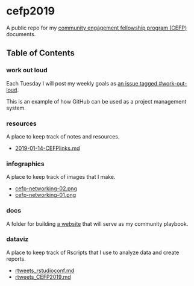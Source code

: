 # cefp2019
 
A public repo for my [community engagement fellowship program (CEFP)](https://www.aaas.org/programs/community-engagement-fellows) documents.

## Table of Contents

### work out loud

Each Tuesday I will post my weekly goals as [an issue tagged #work-out-loud](https://github.com/raynamharris/cefp2019/issues?utf8=%E2%9C%93&q=is%3Aissue+label%3Awork-out-loud+).

This is an example of how GitHub can be used as a project management system. 


### resources

A place to keep track of notes and resources.
 
- [2019-01-14-CEFPlinks.md](resources/2019-01-14-CEFPlinks.md)

### infographics

A place to keep track of images that I make.
 
- [cefp-networking-02.png](infographics/cefp-networking-02.png)
- [cefp-networking-01.png](infographics/cefp-networking-01.png)

### docs

A folder for building [a website](https://raynamharris.github.io/cefp2019/) that will serve as my community playbook.  
 

### dataviz

A place to keep track of Rscripts that I use to analyze data and create reports.
 
- [rtweets_rstudioconf.md](dataviz/rtweets_rstudioconf.md)
- [rtweets_CEFP2019.md](dataviz/rtweets_CEFP2019.md)
